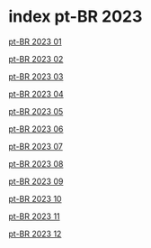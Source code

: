 # index pt-BR 2023

<a href="./01">pt-BR 2023 01</a>

<a href="./02">pt-BR 2023 02</a>

<a href="./03">pt-BR 2023 03</a>

<a href="./04">pt-BR 2023 04</a>

<a href="./05">pt-BR 2023 05</a>

<a href="./06">pt-BR 2023 06</a>

<a href="./07">pt-BR 2023 07</a>

<a href="./08">pt-BR 2023 08</a>

<a href="./09">pt-BR 2023 09</a>

<a href="./10">pt-BR 2023 10</a>

<a href="./11">pt-BR 2023 11</a>

<a href="./12">pt-BR 2023 12</a>
